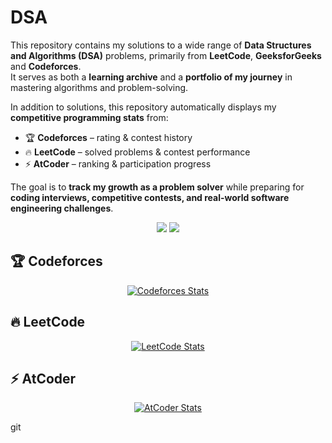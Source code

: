 # DSA

This repository contains my solutions to a wide range of **Data Structures and Algorithms (DSA)** problems, primarily from **LeetCode**, **GeeksforGeeks** and **Codeforces**.  
It serves as both a **learning archive** and a **portfolio of my journey** in mastering algorithms and problem-solving.  

In addition to solutions, this repository automatically displays my **competitive programming stats** from:  
- 🏆 **Codeforces** – rating & contest history  
- 🔥 **LeetCode** – solved problems & contest performance  
- ⚡ **AtCoder** – ranking & participation progress  

The goal is to **track my growth as a problem solver** while preparing for **coding interviews, competitive contests, and real-world software engineering challenges**.  

<p align="center">
  <img src="https://img.shields.io/badge/Competitive%20Programming-Stats-blue?style=for-the-badge&logo=hackerrank" />
  <img src="https://img.shields.io/badge/Platforms-LeetCode%20%7C%20Codeforces%20%7C%20AtCoder-orange?style=for-the-badge" />
</p>

## 🏆 Codeforces
<p align="center">
  <a href="https://codeforces.com/profile/DrgnTyrnt">
    <img src="https://codeforces-readme-stats.vercel.app/api/card?username=DrgnTyrnt&theme=blueberry&disable_animations=false&show_icons=true&force_username=true" alt="Codeforces Stats" />
  </a>
</p>


## 🔥 LeetCode
<p align="center">
  <a href="https://leetcode.com/Balaji_R_0204/">
    <img src="https://leetcard.jacoblin.cool/Balaji_R_0204?theme=dark&font=Noto%20Sans%20Mono&ext=contest" alt="LeetCode Stats" />
  </a>
</p>

## ⚡ AtCoder
<p align="center">
  <a href="https://atcoder.jp/users/Balaji_777">
    <img src="https://atcoder-readme-stats.vercel.app/stats/Balaji_777?theme=darcula&width=450" alt="AtCoder Stats" />
  </a>
</p>git 